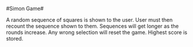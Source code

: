 #Simon Game#

A random sequence of squares is shown to the user. User must then recount the sequence shown to them. 
Sequences will get longer as the rounds increase. Any wrong selection will reset the game. Highest score 
is stored. 
